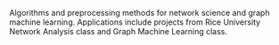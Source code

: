 Algorithms and preprocessing methods for network science and graph machine learning. Applications include projects from Rice University Network Analysis class and Graph Machine Learning class.
